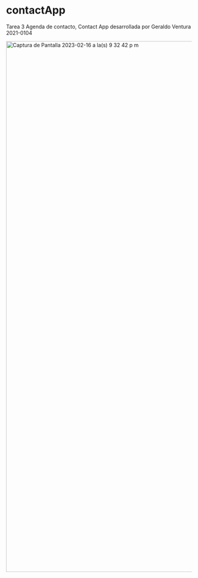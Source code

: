 # contactApp

Tarea 3 Agenda de contacto, Contact App desarrollada por Geraldo Ventura 2021-0104


<img width="1440" alt="Captura de Pantalla 2023-02-16 a la(s) 9 32 42 p m" src="https://user-images.githubusercontent.com/81613504/219526810-6df727cb-d6bb-4474-a4fc-b28fee68a534.png">
